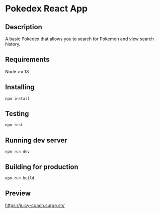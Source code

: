 # Pokedex React App

## Description

A basic Pokedex that allows you to search for Pokemon and view search history.

## Requirements

Node >= 18

## Installing

```
npm install
```

## Testing

```
npm test
```

## Running dev server

```
npm run dev
```

## Building for production

```
npm run build
```

## Preview

https://juicy-coach.surge.sh/